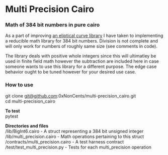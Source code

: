 # Multi Precision Cairo
### Math of 384 bit numbers in pure cairo

As a part of improving [an eliptical curve library](https://github.com/0xNonCents/cairo-bls12-381) I have taken to implementing a reducible math library for 384 bit numbers.
Division is not complete and will only work for numbers of roughly same size (see comments in code). <br>

The library deals with positive whole integers since this will ultimatley be used in finite field math however the subtraction are included here in case someone wants to use this library for a different purpose. 
The edge case behavior ought to be tuned however for your desired use case.


### How to use

git clone git@github.com:0xNonCents/multi-precision_cairo.git </br>
cd multi-precision_cairo

<b> To test </b> </br>
pytest

<b> Directories and files </b> </br>
  /lib/BigInt6.cairo - A struct representing a 384 bit unsigned integer </br>
  /lib/multi_precision.cairo - Math operations pertaining to this struct </br>
  /contracts/multi_precision.cairo - A test harness contract </br>
  /test/test_multi_precision.py - Tests for each multi_precision operation </br>

